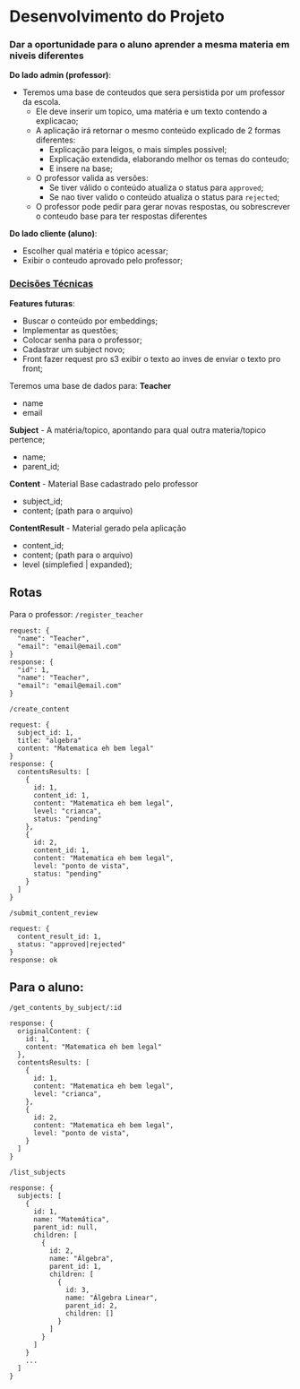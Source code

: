 # Desenvolvimento do Projeto

### Dar a oportunidade para o aluno aprender a mesma materia em niveis diferentes

**Do lado admin (professor)**:
- Teremos uma base de conteudos que sera persistida por um professor da escola.
  - Ele deve inserir um topico, uma matéria e um texto contendo a explicacao;
  - A aplicação irá retornar o mesmo conteúdo explicado de 2 formas diferentes:
    - Explicação para leigos, o mais simples possivel;
    - Explicação extendida, elaborando melhor os temas do conteudo;
    - E insere na base;
  - O professor valida as versões:
    - Se tiver válido o conteúdo atualiza o status para `approved`;
    - Se nao tiver valido o conteúdo atualiza o status para `rejected`;
  - O professor pode pedir para gerar novas respostas, ou sobrescrever o conteudo base para ter respostas diferentes

**Do lado cliente (aluno)**:
  - Escolher qual matéria e tópico acessar;
  - Exibir o conteudo aprovado pelo professor;


### [Decisões Técnicas](https://github.com/dev-cruz/edu-genius/tree/main/docs/techDecisions.md)

**Features futuras**:
- Buscar o conteúdo por embeddings;
- Implementar as questões;
- Colocar senha para o professor;
- Cadastrar um subject novo;
- Front fazer request pro s3 exibir o texto ao inves de enviar o texto pro front;

Teremos uma base de dados para:
**Teacher**
  - name
  - email

**Subject** - A matéria/topico, apontando para qual outra materia/topico pertence;
  - name;
  - parent_id;

**Content** - Material Base cadastrado pelo professor
  - subject_id;
  - content; (path para o arquivo)

**ContentResult** - Material gerado pela aplicação
  - content_id;
  - content; (path para o arquivo)
  - level (simplefied | expanded);


## Rotas
Para o professor:
`/register_teacher`
```
request: {
  "name": "Teacher",
  "email": "email@email.com"
}
response: {
  "id": 1,
  "name": "Teacher",
  "email": "email@email.com"
}
```

`/create_content`
```
request: {
  subject_id: 1,
  title: "algebra"
  content: "Matematica eh bem legal"
}
response: {
  contentsResults: [
    {
      id: 1,
      content_id: 1,
      content: "Matematica eh bem legal",
      level: "crianca",
      status: "pending"
    },
    {
      id: 2,
      content_id: 1,
      content: "Matematica eh bem legal",
      level: "ponto de vista",
      status: "pending"
    }
  ]
}
```

`/submit_content_review`
```
request: {
  content_result_id: 1,
  status: "approved|rejected"
}
response: ok
```

## Para o aluno:
`/get_contents_by_subject/:id`
```
response: {
  originalContent: {
    id: 1,
    content: "Matematica eh bem legal"
  },
  contentsResults: [
    {
      id: 1,
      content: "Matematica eh bem legal",
      level: "crianca",
    },
    {
      id: 2,
      content: "Matematica eh bem legal",
      level: "ponto de vista",
    }
  ]
}
```

`/list_subjects`
```
response: {
  subjects: [
    {
      id: 1,
      name: "Matemática",
      parent_id: null,
      children: [
        {
          id: 2,
          name: "Álgebra",
          parent_id: 1,
          children: [
            {
              id: 3,
              name: "Álgebra Linear",
              parent_id: 2,
              children: []
            }
          ]
        }
      ]
    }
    ...
  ]
}
```